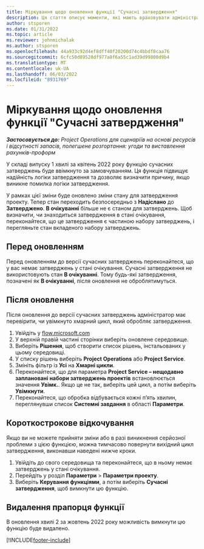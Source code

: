 ```yaml
---
title: Міркування щодо оновлення функції "Сучасні затвердження"
description: Ця стаття описує моменти, які мають враховувати адміністратори, коли вмикають функцію сучасних затверджень.
author: stsporen
ms.date: 01/31/2022
ms.topic: article
ms.reviewer: johnmichalak
ms.author: stsporen
ms.openlocfilehash: 44a933c92d4ef8dff40f20200d74c4bbdf8caa76
ms.sourcegitcommit: 6cfc50d89528df977a8f6a55c1ad39d99800d9b4
ms.translationtype: MT
ms.contentlocale: uk-UA
ms.lasthandoff: 06/03/2022
ms.locfileid: "8931769"
---
```

# <a name="upgrade-considerations-for-modern-approvals"></a>Міркування щодо оновлення функції "Сучасні затвердження" 

_**Застосовується до:** Project Operations для сценаріїв на основі ресурсів і відсутності запасів, полегшене розгортання: угоди та виставлення рахунків-проформ_

У складі випуску 1 хвилі за квітень 2022 року функцію сучасних затверджень буде ввімкнуто за замовчуванням. Ця функція підвищує надійність логіки затвердження та дозволяє визначити причину, якщо виникне помилка логіки затвердження.

У рамках цієї зміни буде оновлено зміни стану для затвердження проекту. Тепер стан переходить безпосередньо з **Надіслано** до **Затверджено**. **В очікуванні** більше не є станом для затверджень. Щоб визначити, чи знаходиться затвердження в стані очікування, переконайтеся, що це затвердження є частиною набору затверджень, і перегляньте стан вкладеного набору затверджень.

## <a name="before-you-upgrade"></a>Перед оновленням

Перед оновленням до версії сучасних затверджень переконайтеся, що у вас немає затверджень у стані очікування. Сучасні затвердження не використовують стан **В очікуванні**. Тому будь-які затвердження, позначені як **В очікуванні**, після оновлення не оброблятимуться.

## <a name="after-you-upgrade"></a>Після оновлення

Після оновлення до версії сучасних затверджень адміністратор має перевірити, чи увімкнуто хмарний цикл, який обробляє затвердження.

1. Увійдіть у [flow.microsoft.com](https://flow.microsoft.com)
2. У верхній правій частині сторінки виберіть оновлене середовище.
3. Виберіть **Рішення**, щоб створити список рішень, інстальованих у цьому середовищі.
4. У списку рішень виберіть **Project Operations** або **Project Service**.
5. Змініть фільтр із **Усі** на **Хмарні цикли**.
6. Переконайтеся, що для параметра **Project Service – нещодавно заплановані набори затверджень проектів** встановлюється значення **Увімк.**. Якщо це не так, виберіть цей цикл, а потім виберіть **Увімкнути**.
7. Переконайтеся, що обробка відбувається кожні п’ять хвилин, переглянувши список **Системні завдання** в області **Параметри**.

## <a name="short-term-rollback"></a>Короткострокове відкочування

Якщо ви не можете прийняти зміни або в разі виникнення серйозної проблеми з цією функцією, можна тимчасово повернути вихідний цикл затвердження, виконавши наведені нижче кроки.
1. Увійдіть до свого середовища та переконайтеся, що в ньому немає затверджень у стані очікування.
2. Перейдіть у розділ **Параметри** > **Параметри проекту**.
3. Виберіть **Керування функціями**, а потім виберіть **Сучасні затвердження**, щоб вимкнути цю функцію.

## <a name="removing-the-feature-flag"></a>Видалення прапорця функції

В оновлення хвилі 2 за жовтень 2022 року можливість вимкнути цю функцію буде видалено.

[!INCLUDE[footer-include](../includes/footer-banner.md)]
